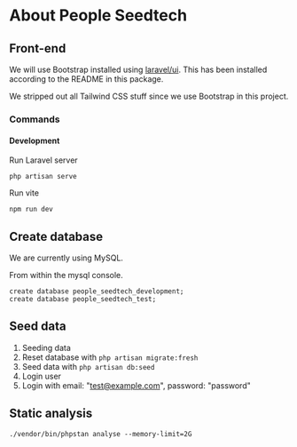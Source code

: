 # About People Seedtech

## Front-end

We will use Bootstrap installed using [laravel/ui](https://github.com/laravel/ui).
This has been installed according to the README in this package.

We stripped out all Tailwind CSS stuff since we use Bootstrap in this project.

### Commands

#### Development

Run Laravel server
```
php artisan serve
```

Run vite
```
npm run dev
```

## Create database

We are currently using MySQL.

From within the mysql console.
```
create database people_seedtech_development;
create database people_seedtech_test;
```

## Seed data

1. Seeding data
  1. Reset database with `php artisan migrate:fresh`
  2. Seed data with `php artisan db:seed`
2. Login user
  1. Login with email: "test@example.com", password: "password"

## Static analysis

```
./vendor/bin/phpstan analyse --memory-limit=2G
```

